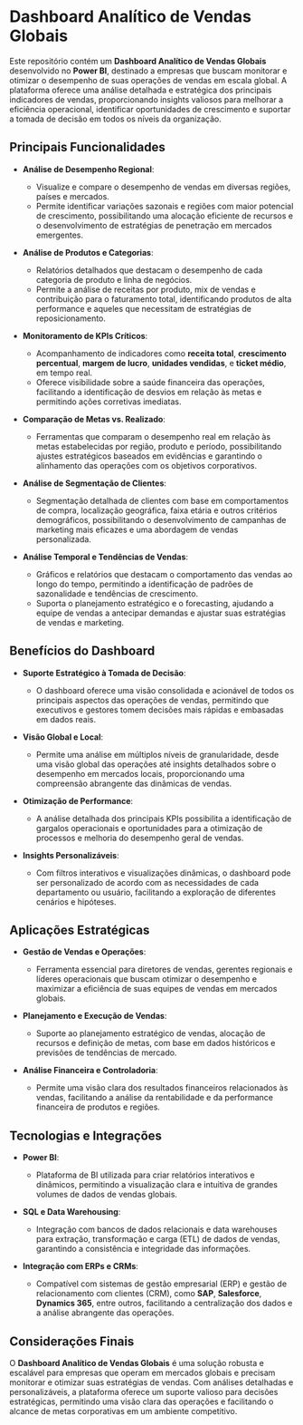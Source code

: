 # Dashboard Analítico de Vendas Globais

Este repositório contém um **Dashboard Analítico de Vendas Globais** desenvolvido no **Power BI**, destinado a empresas que buscam monitorar e otimizar o desempenho de suas operações de vendas em escala global. A plataforma oferece uma análise detalhada e estratégica dos principais indicadores de vendas, proporcionando insights valiosos para melhorar a eficiência operacional, identificar oportunidades de crescimento e suportar a tomada de decisão em todos os níveis da organização.

## Principais Funcionalidades
- **Análise de Desempenho Regional**: 
  - Visualize e compare o desempenho de vendas em diversas regiões, países e mercados. 
  - Permite identificar variações sazonais e regiões com maior potencial de crescimento, possibilitando uma alocação eficiente de recursos e o desenvolvimento de estratégias de penetração em mercados emergentes.
  
- **Análise de Produtos e Categorias**: 
  - Relatórios detalhados que destacam o desempenho de cada categoria de produto e linha de negócios.
  - Permite a análise de receitas por produto, mix de vendas e contribuição para o faturamento total, identificando produtos de alta performance e aqueles que necessitam de estratégias de reposicionamento.
  
- **Monitoramento de KPIs Críticos**: 
  - Acompanhamento de indicadores como **receita total**, **crescimento percentual**, **margem de lucro**, **unidades vendidas**, e **ticket médio**, em tempo real.
  - Oferece visibilidade sobre a saúde financeira das operações, facilitando a identificação de desvios em relação às metas e permitindo ações corretivas imediatas.

- **Comparação de Metas vs. Realizado**: 
  - Ferramentas que comparam o desempenho real em relação às metas estabelecidas por região, produto e período, possibilitando ajustes estratégicos baseados em evidências e garantindo o alinhamento das operações com os objetivos corporativos.
  
- **Análise de Segmentação de Clientes**: 
  - Segmentação detalhada de clientes com base em comportamentos de compra, localização geográfica, faixa etária e outros critérios demográficos, possibilitando o desenvolvimento de campanhas de marketing mais eficazes e uma abordagem de vendas personalizada.
  
- **Análise Temporal e Tendências de Vendas**: 
  - Gráficos e relatórios que destacam o comportamento das vendas ao longo do tempo, permitindo a identificação de padrões de sazonalidade e tendências de crescimento.
  - Suporta o planejamento estratégico e o forecasting, ajudando a equipe de vendas a antecipar demandas e ajustar suas estratégias de vendas e marketing.

## Benefícios do Dashboard
- **Suporte Estratégico à Tomada de Decisão**: 
  - O dashboard oferece uma visão consolidada e acionável de todos os principais aspectos das operações de vendas, permitindo que executivos e gestores tomem decisões mais rápidas e embasadas em dados reais.
  
- **Visão Global e Local**: 
  - Permite uma análise em múltiplos níveis de granularidade, desde uma visão global das operações até insights detalhados sobre o desempenho em mercados locais, proporcionando uma compreensão abrangente das dinâmicas de vendas.
  
- **Otimização de Performance**: 
  - A análise detalhada dos principais KPIs possibilita a identificação de gargalos operacionais e oportunidades para a otimização de processos e melhoria do desempenho geral de vendas.
  
- **Insights Personalizáveis**: 
  - Com filtros interativos e visualizações dinâmicas, o dashboard pode ser personalizado de acordo com as necessidades de cada departamento ou usuário, facilitando a exploração de diferentes cenários e hipóteses.

## Aplicações Estratégicas
- **Gestão de Vendas e Operações**: 
  - Ferramenta essencial para diretores de vendas, gerentes regionais e líderes operacionais que buscam otimizar o desempenho e maximizar a eficiência de suas equipes de vendas em mercados globais.
  
- **Planejamento e Execução de Vendas**: 
  - Suporte ao planejamento estratégico de vendas, alocação de recursos e definição de metas, com base em dados históricos e previsões de tendências de mercado.
  
- **Análise Financeira e Controladoria**: 
  - Permite uma visão clara dos resultados financeiros relacionados às vendas, facilitando a análise da rentabilidade e da performance financeira de produtos e regiões.

## Tecnologias e Integrações
- **Power BI**: 
  - Plataforma de BI utilizada para criar relatórios interativos e dinâmicos, permitindo a visualização clara e intuitiva de grandes volumes de dados de vendas globais.
  
- **SQL e Data Warehousing**: 
  - Integração com bancos de dados relacionais e data warehouses para extração, transformação e carga (ETL) de dados de vendas, garantindo a consistência e integridade das informações.
  
- **Integração com ERPs e CRMs**: 
  - Compatível com sistemas de gestão empresarial (ERP) e gestão de relacionamento com clientes (CRM), como **SAP**, **Salesforce**, **Dynamics 365**, entre outros, facilitando a centralização dos dados e a análise abrangente das operações.

## Considerações Finais
O **Dashboard Analítico de Vendas Globais** é uma solução robusta e escalável para empresas que operam em mercados globais e precisam monitorar e otimizar suas estratégias de vendas. Com análises detalhadas e personalizáveis, a plataforma oferece um suporte valioso para decisões estratégicas, permitindo uma visão clara das operações e facilitando o alcance de metas corporativas em um ambiente competitivo.
